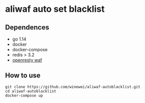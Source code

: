 # aliwaf auto set blacklist

## Dependences
- go 1.14
- docker
- docker-compose
- redis > 3.2
- [openresty waf](https://github.com/winewei/lua-waf)

## How to use
```shell script
git clone https://github.com/winewei/aliwaf-autoblacklist.git
cd aliwaf-autoblacklist
docker-compose up
```



